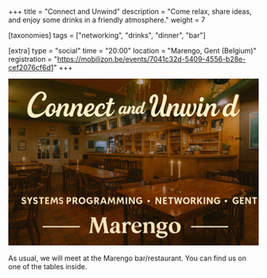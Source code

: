 +++
title = "Connect and Unwind"
description = "Come relax, share ideas, and enjoy some drinks in a friendly atmosphere."
weight = 7

[taxonomies]
tags = ["networking", "drinks", "dinner", "bar"]

[extra]
type = "social"
time = "20:00"
location = "Marengo, Gent (Belgium)"
registration = "https://mobilizon.be/events/7041c32d-5409-4556-b28e-cef2076cf6d1"
+++

![event-banner](/events/marengo-social.png)

As usual, we will meet at the Marengo bar/restaurant. You can find us on one of the tables inside.
